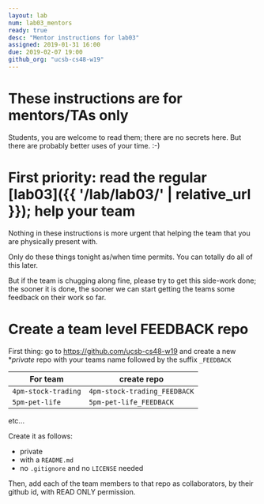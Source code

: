 ```yaml
---
layout: lab
num: lab03_mentors
ready: true
desc: "Mentor instructions for lab03"
assigned: 2019-01-31 16:00
due: 2019-02-07 19:00
github_org: "ucsb-cs48-w19"
---
```


<div style="display:none">
https://ucsb-cs48.github.io/w19/lab/lab03_mentors/
</div>

# These instructions are for mentors/TAs only

Students, you are welcome to read them; there are no secrets here.   But there are probably better uses of your time. :-)

# First priority: read the regular [lab03]({{ '/lab/lab03/' | relative_url }}); help your team

Nothing in these instructions is more urgent that helping the team that you are physically present with.

Only do these things tonight as/when time permits.  You can totally do all of this later.

But if the team is chugging along fine, please try to get this side-work done; the sooner it is done, the sooner we 
can start getting the teams some feedback on their work so far.

# Create a team level FEEDBACK repo

First thing: go to <https://github.com/ucsb-cs48-w19> and create a new **private* repo with your teams name followed by the suffix `_FEEDBACK`

| For team | create repo |
|----------|-------------|
| `4pm-stock-trading` | `4pm-stock-trading_FEEDBACK` |
| `5pm-pet-life` | `5pm-pet-life_FEEDBACK` |

etc...

Create it as follows:
* private
* with a `README.md`
* no `.gitignore` and no `LICENSE`  needed

Then, add each of the team members to that repo as collaborators, by their github id, with READ ONLY permission.

